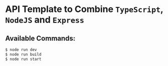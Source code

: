 # API Template to Combine `TypeScript`, `NodeJS` and `Express`

## Available Commands:
```sh
$ node run dev
$ node run build
$ node run start
```

<!-- # NOTE: Commands that I used to create this template:
```sh
nvm i node lts
mkdir api
cd api
npm i -g typescript (npm i --location=global typescript)
tsc --init (creates a tsconfig.json)
touch index.ts
code .
npm i express
npm i -D typescript tsc-node tsc-node @types/node @types/express
tsc (complies the root directory after according to tsconfig.json)
``` -->